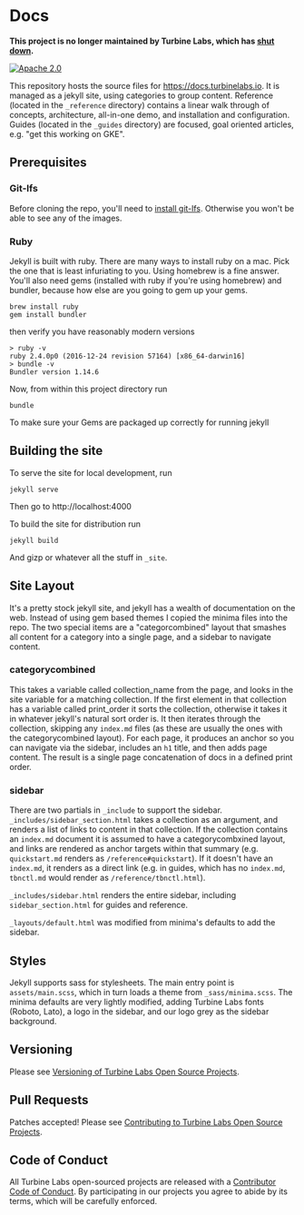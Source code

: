 
[//]: # ( Copyright 2018 Turbine Labs, Inc.                                   )
[//]: # ( you may not use this file except in compliance with the License.    )
[//]: # ( You may obtain a copy of the License at                             )
[//]: # (                                                                     )
[//]: # (     http://www.apache.org/licenses/LICENSE-2.0                      )
[//]: # (                                                                     )
[//]: # ( Unless required by applicable law or agreed to in writing, software )
[//]: # ( distributed under the License is distributed on an "AS IS" BASIS,   )
[//]: # ( WITHOUT WARRANTIES OR CONDITIONS OF ANY KIND, either express or     )
[//]: # ( implied. See the License for the specific language governing        )
[//]: # ( permissions and limitations under the License.                      )

# Docs

**This project is no longer maintained by Turbine Labs, which has
[shut down](https://blog.turbinelabs.io/turbine-labs-is-shutting-down-and-our-team-is-joining-slack-2ad41554920c).**

[![Apache 2.0](https://img.shields.io/badge/license-apache%202.0-blue.svg)](LICENSE)

This repository hosts the source files for https://docs.turbinelabs.io. It is
managed as a jekyll site, using categories to group content. Reference (located
in the `_reference` directory) contains a linear walk through of concepts,
architecture, all-in-one demo, and installation and configuration. Guides
(located in the `_guides` directory) are focused, goal oriented articles, e.g.
"get this working on GKE".

## Prerequisites

### Git-lfs

Before cloning the repo, you'll need to [install git-lfs](https://git-lfs.github.com/).
Otherwise you won't be able to see any of the images.

### Ruby

Jekyll is built with ruby. There are many ways to install ruby on a
mac. Pick the one that is least infuriating to you. Using homebrew is a
fine answer. You'll also need gems (installed with ruby if you're
using homebrew) and bundler, because how else are you going to gem
up your gems.

```shell
brew install ruby
gem install bundler
```

then verify you have reasonably modern versions

```shell
> ruby -v
ruby 2.4.0p0 (2016-12-24 revision 57164) [x86_64-darwin16]
> bundle -v
Bundler version 1.14.6
```

Now, from within this project directory run

```shell
bundle
```

To make sure your Gems are packaged up correctly for running jekyll

## Building the site

To serve the site for local development, run

```
jekyll serve
```

Then go to http://localhost:4000

To build the site for distribution run

```shell
jekyll build
```

And gizp or whatever all the stuff in `_site`.

## Site Layout

It's a pretty stock jekyll site, and jekyll has a wealth of
documentation on the web. Instead of using gem based themes I copied
the minima files into the repo. The two special items are a
"categorcombined" layout that smashes all content for a category into
a single page, and a sidebar to navigate content.

### categorycombined

This takes a variable called collection_name from the page, and looks in
the site variable for a matching collection. If the first element in
that collection has a variable called print_order it sorts the
collection, otherwise it takes it in whatever jekyll's natural sort
order is. It then iterates through the collection, skipping any
`index.md` files (as these are usually the ones with the
categorycombined layout). For each page, it produces an anchor so you
can navigate via the sidebar, includes an `h1` title, and then adds page
content. The result is a single page concatenation of docs in a
defined print order.

### sidebar

There are two partials in `_include` to support the
sidebar. `_includes/sidebar_section.html` takes a collection as an argument, and
renders a list of links to content in that collection. If the
collection contains an `index.md` document it is assumed to have a
categorycombxined layout, and links are rendered as anchor targets
within that summary (e.g. `quickstart.md` renders as
`/reference#quickstart`). If it doesn't have an `index.md`, it renders as
a direct link (e.g. in guides, which has no `index.md`, `tbnctl.md` would
render as `/reference/tbnctl.html`).

`_includes/sidebar.html` renders the entire sidebar, including
`sidebar_section.html` for guides and reference.

`_layouts/default.html` was modified from minima's defaults to add the
sidebar.

## Styles

Jekyll supports sass for stylesheets. The main entry point is
`assets/main.scss`, which in turn loads a theme from
`_sass/minima.scss`. The minima defaults are very lightly modified,
adding Turbine Labs fonts (Roboto, Lato), a logo in the sidebar,
and our logo grey as the sidebar background.

## Versioning

Please see [Versioning of Turbine Labs Open Source Projects](http://github.com/turbinelabs/developer/blob/master/README.md#versioning).

## Pull Requests

Patches accepted! Please see
[Contributing to Turbine Labs Open Source Projects](http://github.com/turbinelabs/developer/blob/master/README.md#contributing).

## Code of Conduct

All Turbine Labs open-sourced projects are released with a
[Contributor Code of Conduct](CODE_OF_CONDUCT.md). By participating in our
projects you agree to abide by its terms, which will be carefully enforced.
